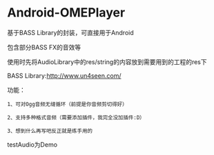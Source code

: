 # Android-OMEPlayer

基于BASS Library的封装，可直接用于Android

包含部分BASS FX的音效等

使用时先将AudioLibrary中的res/string的内容放到需要用到的工程的res下

BASS Library:http://www.un4seen.com/

功能：

    1、可对Ogg音频无缝循环（前提是你音频剪切得好）
    
    2、支持多种格式音频（需要添加插件，我完全没加插件:D）
    
    3、想到什么再写吧反正就是练手用的

testAudio为Demo
